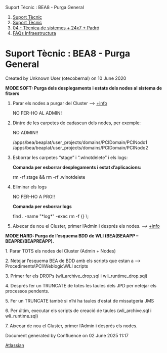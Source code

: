Suport Tècnic : BEA8 - Purga General  

1.  [Suport Tècnic](index.md)
2.  [Suport Tècnic](13893782.md)
3.  [04 - Tècnica de sistemes + 24x7 + Padró](26313202.md)
4.  [FAQs Infraestructura](FAQs-Infraestructura_26313593.md)

Suport Tècnic : BEA8 - Purga General
====================================

Created by Unknown User (otecobernal) on 10 June 2020

  

**MODE SOFT: Purga dels desplegaments i estats dels nodes al sistema de fitxers**

1.  Parar els nodes a purgar del Cluster --> [+info](/pages/createpage.action?spaceKey=SII&title=Reinici+APP&linkCreation=true&fromPageId=41517139)
    
    NO FER-HO AL ADMIN!
    
2.  Dintre de les carpetes de cadascun dels nodes, per exemple:
    
    NO ADMIN!!
    
    /apps/bea/beaplat/user\_projects/domains/PCIDomain/PCINodo1
    /apps/bea/beaplat/user\_projects/domains/PCIDomain/PCINodo2
    
3.  Esborrar les carpetes “stage” i “.wlnotdelete” i els logs:
    
    **Comanda per esborrar desplegaments i estat d’aplicacions:**
    
    rm -rf stage && rm -rf .wlnotdelete
    
4.  Eliminar els logs 
    
    NO FER-HO A PRO!!
    
    **Comanda per esborrar logs**
    
    find . -name "\*log\*" -exec rm -f {} \\;
    
5.  Aixecar de nou el Cluster, primer l’Admin i després els nodes. --> [+info](/pages/createpage.action?spaceKey=SII&title=Reinici+APP&linkCreation=true&fromPageId=41517139)
    

**MODE HARD: Purga de l’esquema BDD de WLI (BEA(BEAAPP – BEAPRE/BEAPREAPP).**

1\. Parar TOTS els nodes del Cluster (Admin + Nodes)

2\. Netejar l’esquema BEA de BDD amb els scripts que estan a --> Procediments\\PCI\\Weblogic\\WLI scripts

3\. Primer fer els DROPs (wli\_archive\_drop.sql i wli\_runtime\_drop.sql)

4\. Després fer un TRUNCATE de totes les taules dels JPD per netejar els processos pendents.

5\. Fer un TRUNCATE també si n’hi ha taules d’estat de missatgeria JMS

6\. Per últim, executar els scripts de creació de taules (wli\_archive.sql i wli\_runtime.sql)

7\. Aixecar de nou el Cluster, primer l’Admin i després els nodes.

Document generated by Confluence on 02 June 2025 11:17

[Atlassian](http://www.atlassian.com/)